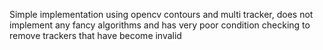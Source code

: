 Simple implementation using opencv contours and multi tracker, does not implement any fancy algorithms and has very poor condition checking to remove trackers that have become invalid

